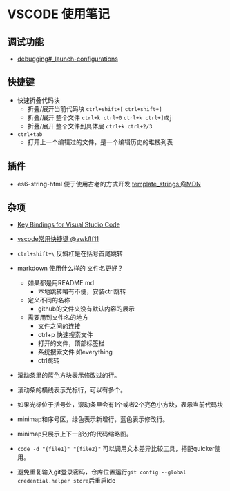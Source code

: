 # VSCODE 使用笔记

## 调试功能

* [debugging#_launch-configurations](https://code.visualstudio.com/docs/editor/debugging#_launch-configurations)

## 快捷键

* 快速折叠代码块
  * 折叠/展开当前代码块 `ctrl+shift+[` `ctrl+shift+]`
  * 折叠/展开 整个文件 `ctrl+k ctrl+0` `ctrl+k ctrl+]或j`
  * 折叠/展开 整个文件到具体层  `ctrl+k ctrl+2/3`
* `ctrl+tab`
  * 打开上一个编辑过的文件，是一个编辑历史的堆栈列表

## 插件

* es6-string-html 便于使用古老的方式开发 [template_strings @MDN](https://developer.mozilla.org/zh-CN/docs/Web/JavaScript/Reference/template_strings)

## 杂项

* [Key Bindings for Visual Studio Code](https://code.visualstudio.com/docs/getstarted/keybindings)
* [vscode常用快捷键 @awkflf11](https://www.cnblogs.com/awkflf11/p/9412344.html)
* `ctrl+shift+\`   反斜杠是在括号首尾跳转
* markdown 使用什么样的 文件名更好？
  * 如果都是用README.md
    * 本地跳转略有不便，安装ctrl跳转
  * 定义不同的名称
    * github的文件夹没有默认内容的展示
  * 需要用到文件名的地方
    * 文件之间的连接
    * ctrl+p 快速搜索文件
    * 打开的文件，顶部标签栏
    * 系统搜索文件 如everything
    * ctrl跳转

* 滚动条里的蓝色方块表示修改过的行。
* 滚动条的横线表示光标行，可以有多个。
* 如果光标位于括号处，滚动条里会有1个或者2个亮色小方块，表示当前代码块
* minimap和序号区，绿色表示新增行，蓝色表示修改行。
* minimap只展示上下一部分的代码缩略图。
* `code -d "{file1}" "{file2}"` 可以调用文本差异比较工具，搭配quicker使用。
* 避免重复输入git登录密码，仓库位置运行`git config --global credential.helper store`后重启ide
